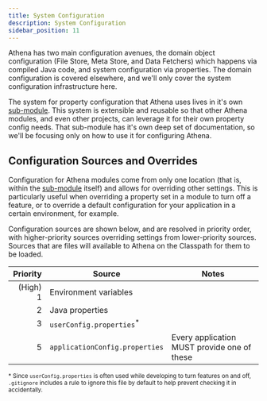 ```yaml
---
title: System Configuration
description: System Configuration
sidebar_position: 11
---
```


Athena has two main configuration avenues, the domain object configuration (File Store, Meta Store, and Data Fetchers)
which happens via compiled Java code, and system configuration via properties. The domain configuration is
covered elsewhere, and we'll only cover the system configuration infrastructure here.

The system for property configuration that Athena uses lives in it's own [sub-module][athena-system-config]. This system
is extensible and reusable so that other Athena modules, and even other projects, can leverage it for their own property
config needs. That sub-module has it's own deep set of documentation, so we'll be focusing only on how to use it for
configuring Athena.

Configuration Sources and Overrides
-----------------------------------

Configuration for Athena modules come from only one location (that is, within the [sub-module][athena-system-config]
itself) and allows for overriding other settings. This is particularly useful when overriding a property set in a module
to turn off a feature, or to override a default configuration for your application in a certain environment, for
example.

Configuration sources are shown below, and are resolved in priority order, with higher-priority sources overriding
settings from lower-priority sources. Sources that are files will available to Athena on the Classpath for them to be
loaded.

| Priority | Source                              | Notes                                       |
| -------: | ----------------------------------- |---------------------------------------------|
| (High) 1 | Environment variables               |                                             |
|        2 | Java properties                     |                                             |
|        3 | `userConfig.properties`<sup>*</sup> |                                             |
|        5 | `applicationConfig.properties`      | Every application MUST provide one of these |

<sub>* Since `userConfig.properties` is often used while developing to turn features on and off, `.gitignore` includes
a  rule to ignore this file by default to help prevent checking it in accidentally.</sub>

[athena-system-config]: https://github.com/paion-data/athena/tree/master/athena-system-config
